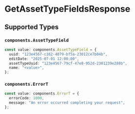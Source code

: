 # GetAssetTypeFieldsResponse


## Supported Types

### `components.AssetTypeField`

```typescript
const value: components.AssetTypeField = {
  uuid: "123e4567-c162-4079-bf5a-23012ce7b04b",
  editDate: "2025-07-01 12:00:00",
  assetTypeUuid: "123e4567-79cf-47e8-952d-2301239e288b",
  name: "<value>",
};
```

### `components.ErrorT`

```typescript
const value: components.ErrorT = {
  errorCode: 1000,
  message: "An error occurred completing your request",
};
```

